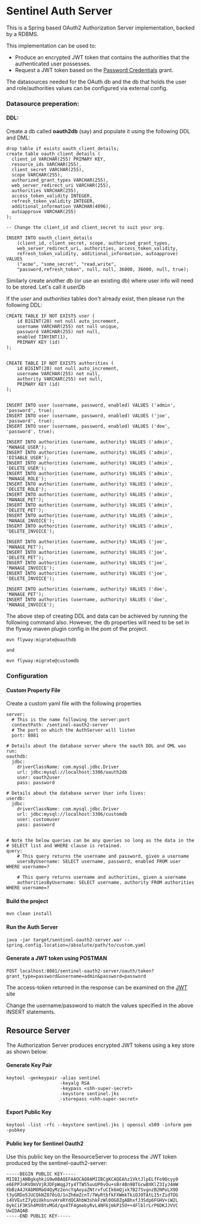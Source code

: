 Sentinel Auth Server
===

This is a Spring based OAuth2 Authorization Server implementation,
backed by a RDBMS.

This implementation can be used to:

* Produce an encrypted JWT token that contains the authorities that the
authenticated user possesses.
*  Request a JWT token based on the [Password Credentials](https://auth0.com/docs/api-auth/which-oauth-flow-to-use) grant.

The datasources needed for the OAuth db and the db that holds the user
and role/authorities values can be configured via external config.


### Datasource preperation:

#### DDL:
Create a db called __oauth2db__ (say) and populate it using the following DDL and DML:

```
drop table if exists oauth_client_details;
create table oauth_client_details (
  client_id VARCHAR(255) PRIMARY KEY,
  resource_ids VARCHAR(255),
  client_secret VARCHAR(255),
  scope VARCHAR(255),
  authorized_grant_types VARCHAR(255),
  web_server_redirect_uri VARCHAR(255),
  authorities VARCHAR(255),
  access_token_validity INTEGER,
  refresh_token_validity INTEGER,
  additional_information VARCHAR(4096),
  autoapprove VARCHAR(255)
);

-- Change the client_id and client_secret to suit your org.

INSERT INTO oauth_client_details
	(client_id, client_secret, scope, authorized_grant_types,
	web_server_redirect_uri, authorities, access_token_validity,
	refresh_token_validity, additional_information, autoapprove)
VALUES
	("acme", "some_secret", "read,write",
	"password,refresh_token", null, null, 36000, 36000, null, true);
```


Similarly create another db (or use an existing db) where user info will need to be stored.
Let's call it _userDb_

If the _user_ and _authorities_ tables don't already exist, then please run the following DDL:

```
CREATE TABLE IF NOT EXISTS user (
    id BIGINT(20) not null auto_increment,
    username VARCHAR(255) not null unique,
    password VARCHAR(255) not null,
    enabled TINYINT(1),
    PRIMARY KEY (id)
);


CREATE TABLE IF NOT EXISTS authorities (
    id BIGINT(20) not null auto_increment,
    username VARCHAR(255) not null,
    authority VARCHAR(255) not null,
    PRIMARY KEY (id)
);


INSERT INTO user (username, password, enabled) VALUES ('admin', 'password', true);
INSERT INTO user (username, password, enabled) VALUES ('joe', 'password', true);
INSERT INTO user (username, password, enabled) VALUES ('doe', 'password', true);

INSERT INTO authorities (username, authority) VALUES ('admin', 'MANAGE_USER');
INSERT INTO authorities (username, authority) VALUES ('admin', 'DISABLE_USER');
INSERT INTO authorities (username, authority) VALUES ('admin', 'DELETE_USER');
INSERT INTO authorities (username, authority) VALUES ('admin', 'MANAGE_ROLE');
INSERT INTO authorities (username, authority) VALUES ('admin', 'DELETE_ROLE');
INSERT INTO authorities (username, authority) VALUES ('admin', 'MANAGE_PET');
INSERT INTO authorities (username, authority) VALUES ('admin', 'DELETE_PET');
INSERT INTO authorities (username, authority) VALUES ('admin', 'MANAGE_INVOICE');
INSERT INTO authorities (username, authority) VALUES ('admin', 'DELETE_INVOICE');

INSERT INTO authorities (username, authority) VALUES ('joe', 'MANAGE_PET');
INSERT INTO authorities (username, authority) VALUES ('joe', 'DELETE_PET');
INSERT INTO authorities (username, authority) VALUES ('joe', 'MANAGE_INVOICE');
INSERT INTO authorities (username, authority) VALUES ('joe', 'DELETE_INVOICE');

INSERT INTO authorities (username, authority) VALUES ('doe', 'MANAGE_PET');
INSERT INTO authorities (username, authority) VALUES ('doe', 'MANAGE_INVOICE');
```


The above step of creating DDL and data can be achieved by
running the following command also.
However, the db properties will need to be set in the
flyway maven plugin config in the pom of the project.

```
mvn flyway:migrate@oauthdb

and

mvn flyway:migrate@customdb

```

### Configuration

#### Custom Property File
Create a custom yaml file with the following properties

```
server:
  # This is the name following the server:port
  contextPath: /sentinel-oauth2-server
  # The port on which the AuthServer will listen
  port: 8081

# Details about the database server where the oauth DDL and DML was run:
oauthdb:
  jdbc:
    driverClassName: com.mysql.jdbc.Driver
    url: jdbc:mysql://localhost:3306/oauth2db
    user: oauth2user
    pass: password

# Details about the database server User info lives:
userdb:
  jdbc:
    driverClassName: com.mysql.jdbc.Driver
    url: jdbc:mysql://localhost:3306/customdb
    user: customuser
    pass: password


# Note the below queries can be any queries so long as the data in the
# SELECT list and WHERE clause is retained.
query:
    # This query returns the username and password, given a username
    usersByUsername: SELECT username, password, enabled FROM user WHERE username=?

    # This query returns username and authorities, given a username
    authoritiesByUsername: SELECT username, authority FROM authorities WHERE username=?
```



#### Build the project

```
mvn clean install
```

#### Run the Auth Server

```
java -jar target/sentinel-oauth2-server.war --spring.config.location=/absolute/path/to/custom.yaml
```

#### Generate a JWT token using POSTMAN

```
POST localhost:8081/sentinel-oauth2-server/oauth/token?grant_type=password&username=admin&password=password
```
The access-token returned in the response can be examined on the [JWT](jwt.io) site

Change the username/password to match the values specified in the above INSERT statements.



## Resource Server

The Authorization Server produces encrypted JWT tokens using a key store
 as shown below:

#### Generate Key Pair

```$xslt
keytool -genkeypair -alias sentinel
                    -keyalg RSA
                    -keypass <shh-super-secret>
                    -keystore sentinel.jks
                    -storepass <shh-super-secret>
```

#### Export Public Key

```$xslt
keytool -list -rfc --keystore sentinel.jks | openssl x509 -inform pem -pubkey
```


#### Public key for Sentinel Oauth2

Use this public key on the ResourceServer to process the JWT token produced by the sentinel-oauth2-server:

```$xslt
-----BEGIN PUBLIC KEY-----
MIIBIjANBgkqhkiG9w0BAQEFAAOCAQ8AMIIBCgKCAQEAhz1VktJlpELfFo9Qcyy0
e6EPPJnRVOmVVjRJDFpWqgJty4TTW55uuUP0vOu+sBr4Bn9BTGcwBXKlZ3IyJ4mW
XbBzA4JXAbM0MaO4QyMz2encYqAoyaZNtrvfuCIk6mQjxk7B27SvgnzB2NPoLX9D
t3yGRDo5JUCQkNZ870iO/1nZh6mZcnT/7WyRtbfkFXWmkTkiOJOTAtLI5rZidTOG
i4VVEutZ7yQiUkhsnvHreRYdQCAhbW3shkFzWl0OG0ZgABhxfJ3Sdp6FGHV+iW2L
0ykCiF3KSh4MV8tvMGd/qx4TF4gmebyRvL4NF6jmkP15O++4FlblrLrP6DKJJVVC
UwIDAQAB
-----END PUBLIC KEY-----
```

